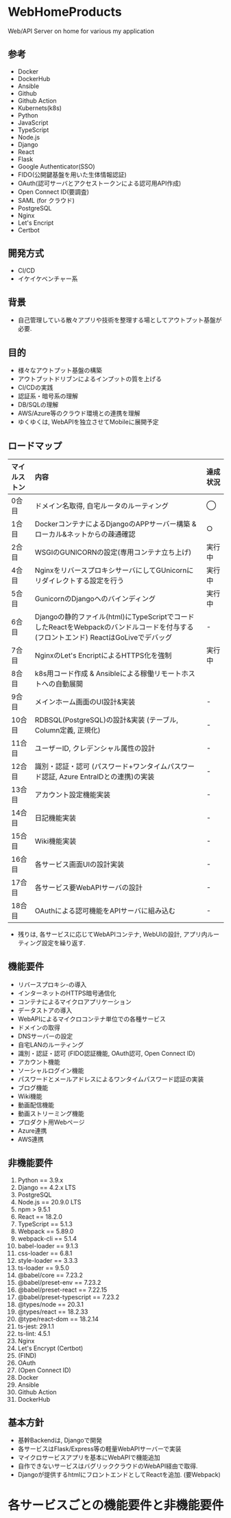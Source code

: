 # WebHomeProducts

Web/API Server on home for various my application

## 参考
+ Docker
+ DockerHub
+ Ansible
+ Github
+ Github Action
+ Kubernets(k8s)
+ Python
+ JavaScript
+ TypeScript
+ Node.js
+ Django
+ React
+ Flask
+ Google Authenticator(SSO)
+ FIDO(公開鍵基盤を用いた生体情報認証)
+ OAuth(認可サーバとアクセストークンによる認可用API作成)
+ Open Connect ID(要調査)
+ SAML (for クラウド)
+ PostgreSQL
+ Nginx
+ Let's Encript
+ Certbot

## 開発方式
+ CI/CD
+ イケイケベンチャー系

## 背景
+ 自己管理している散々アプリや技術を整理する場としてアウトプット基盤が必要.

## 目的
+ 様々なアウトプット基盤の構築
+ アウトプットドリブンによるインプットの質を上げる
+ CI/CDの実践
+ 認証系・暗号系の理解
+ DB/SQLの理解
+ AWS/Azure等のクラウド環境との連携を理解
+ ゆくゆくは, WebAPIを独立させてMobileに展開予定

## ロードマップ
| マイルストン | 内容 | 達成状況 |
| :-- | :-- | :-- |
| 0合目 | ドメイン名取得, 自宅ルータのルーティング | ◯ |
| 1合目 | DockerコンテナによるDjangoのAPPサーバー構築 & ローカル&ネットからの疎通確認 | ○ |
| 2合目 | WSGIのGUNICORNの設定(専用コンテナ立ち上げ) | 実行中 |
| 4合目 | NginxをリバースプロキシサーバにしてGUnicornにリダイレクトする設定を行う |  実行中 |
| 5合目 | GunicornのDjangoへのバインディング | 実行中 |
| 6合目 | Djangoの静的ファイル(html)にTypeScriptでコードしたReactをWebpackのバンドルコードを付与する(フロントエンド) ReactはGoLiveでデバッグ | - |
| 7合目 | NginxのLet's EncriptによるHTTPS化を強制 | 実行中 |
| 8合目 | k8s用コード作成 & Ansibleによる稼働リモートホストへの自動展開 |
| 9合目 | メインホーム画面のUI設計&実装 | - |
| 10合目 | RDBSQL(PostgreSQL)の設計&実装 (テーブル, Column定義, 正規化) | - |
| 11合目 | ユーザーID, クレデンシャル属性の設計 | - |
| 12合目 | 識別・認証・認可 (パスワード+ワンタイムパスワード認証, Azure EntraIDとの連携)の実装 | - |
| 13合目 | アカウント設定機能実装 | - |
| 14合目 | 日記機能実装 | - |
| 15合目 | Wiki機能実装 | - |
| 16合目 | 各サービス画面UIの設計実装 | - |
| 17合目 | 各サービス要WebAPIサーバの設計 | - |
| 18合目 | OAuthによる認可機能をAPIサーバに組み込む | - |
+ 残りは, 各サービスに応じてWebAPIコンテナ, WebUIの設計, アプリ内ルーティング設定を繰り返す.

## 機能要件
+ リバースプロキシ-の導入
+ インターネットのHTTPS暗号通信化
+ コンテナによるマイクロアプリケーション
+ データストアの導入
+ WebAPIによるマイクロコンテナ単位での各種サービス
+ ドメインの取得
+ DNSサーバーの設定
+ 自宅LANのルーティング
+ 識別・認証・認可 (FIDO認証機能, OAuth認可, Open Connect ID)
+ アカウント機能
+ ソーシャルログイン機能
+ パスワードとメールアドレスによるワンタイムパスワード認証の実装
+ ブログ機能
+ Wiki機能
+ 動画配信機能
+ 動画ストリーミング機能
+ プロダクト用Webページ
+ Azure連携
+ AWS連携


## 非機能要件
1. Python == 3.9.x
2. Django == 4.2.x LTS
3. PostgreSQL
4. Node.js == 20.9.0 LTS
5. npm > 9.5.1
6. React == 18.2.0
7. TypeScript == 5.1.3
8. Webpack == 5.89.0
9. webpack-cli == 5.1.4
10. babel-loader == 9.1.3
11. css-loader == 6.8.1
12. style-loader == 3.3.3
13. ts-loader == 9.5.0
14. @babel/core == 7.23.2
15. @babel/preset-env == 7.23.2
16. @babel/preset-react == 7.22.15
17. @babel/preset-typescript == 7.23.2
18. @types/node == 20.3.1
19. @types/react == 18.2.33
20. @type/react-dom == 18.2.14
21. ts-jest: 29.1.1
22. ts-lint: 4.5.1
23. Nginx
24. Let's Encrypt (Certbot)
25. (FIND)
26. OAuth
27. (Open Connect ID)
28. Docker
29. Ansible
30. Github Action
31. DockerHub

## 基本方針
+ 基幹Backendは, Djangoで開発
+ 各サービスはFlask/Express等の軽量WebAPIサーバーで実装
+ マイクロサービスアプリを基本にWebAPIで機能追加
+ 自作できないサービスはバグリッククラウドのWebAPI経由で取得.
+ Djangoが提供するhtmlにフロントエンドとしてReactを追加. (要Webpack)


# 各サービスごとの機能要件と非機能要件

